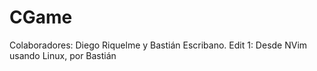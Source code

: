 # CGame
Colaboradores: Diego Riquelme y Bastián Escribano.
Edit 1: Desde NVim usando Linux, por Bastián

